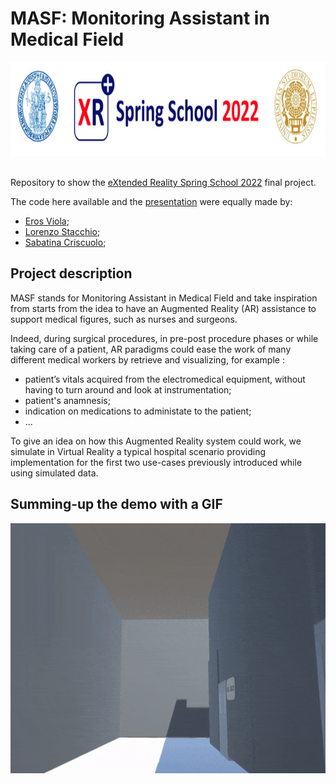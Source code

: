 # MASF: Monitoring Assistant in Medical Field

<p align="center"><img width="850" height="150" src="images/xr_school_logo.png">
  &nbsp;&nbsp;&nbsp;&nbsp;&nbsp;&nbsp;&nbsp;&nbsp;&nbsp;&nbsp;&nbsp;&nbsp;&nbsp;&nbsp;&nbsp;&nbsp;&nbsp;&nbsp;&nbsp;&nbsp;&nbsp;&nbsp;&nbsp;&nbsp;
 
Repository to show the [eXtended Reality Spring School 2022](https://www.xrsalento.it/school/) final project. 

The code here available and the [presentation]() were equally made by:
  * [Eros Viola](https://www.linkedin.com/in/eros-viola-2245901ba/);
  * [Lorenzo Stacchio](https://lorenzo-stacchio.github.io/);
  * [Sabatina Criscuolo](https://www.linkedin.com/in/sabatina-criscuolo/);


## Project description
MASF stands for Monitoring Assistant in Medical Field and take inspiration from starts from the idea to have an Augmented Reality (AR) assistance to support medical figures, such as nurses and surgeons. 

Indeed, during surgical procedures, in pre-post procedure phases or while taking care of a patient, AR paradigms could ease the work of many different medical workers by retrieve and visualizing, for example :

  * patient’s vitals acquired from the electromedical equipment, without having to turn around and look at instrumentation;
  * patient's anamnesis;
  * indication on medications to administate to the patient;
  * ... 

To give an idea on how this Augmented Reality system could work, we simulate in Virtual Reality a typical hospital scenario providing implementation for the first two use-cases previously introduced while using simulated data.

## Summing-up the demo with a GIF

<p align="center"><img width="800" height="400" src="images/demo.gif">
  &nbsp;&nbsp;&nbsp;&nbsp;&nbsp;&nbsp;&nbsp;&nbsp;&nbsp;&nbsp;&nbsp;&nbsp;&nbsp;&nbsp;&nbsp;&nbsp;&nbsp;&nbsp;&nbsp;&nbsp;&nbsp;&nbsp;&nbsp;&nbsp;
